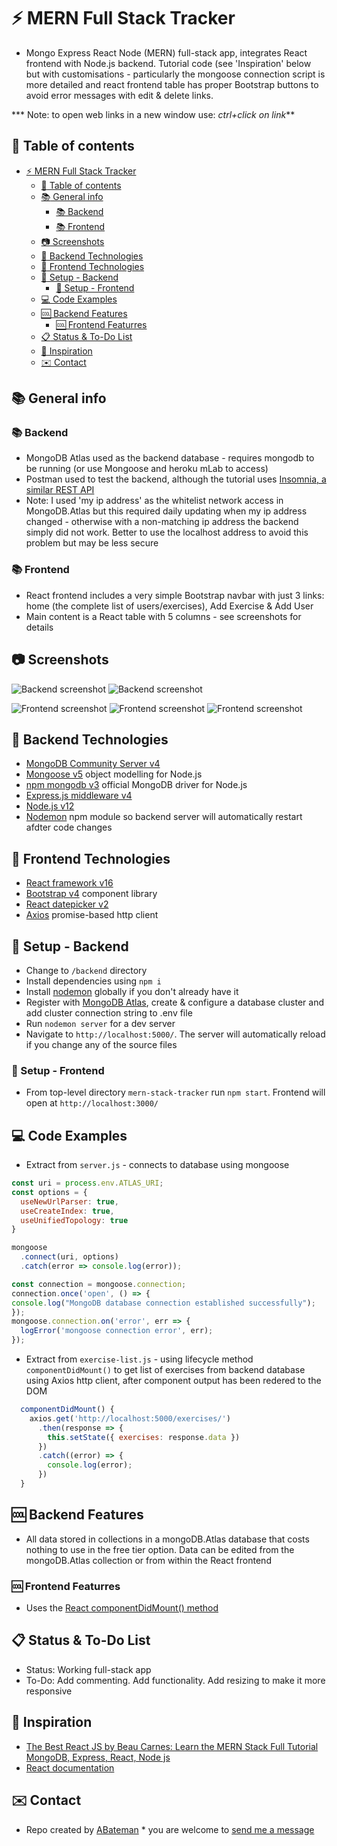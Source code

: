 # :zap: MERN Full Stack Tracker

* Mongo Express React Node (MERN) full-stack app, integrates React frontend with Node.js backend. Tutorial code (see 'Inspiration' below but with customisations - particularly the mongoose connection script is more detailed and react frontend table has proper Bootstrap buttons to avoid error messages with edit & delete links.

*** Note: to open web links in a new window use: _ctrl+click on link_**

## :page_facing_up: Table of contents

* [:zap: MERN Full Stack Tracker](#zap-mern-full-stack-tracker)
  * [:page_facing_up: Table of contents](#page_facing_up-table-of-contents)
  * [:books: General info](#books-general-info)
    * [:books: Backend](#books-backend)
    * [:books: Frontend](#books-frontend)
  * [:camera: Screenshots](#camera-screenshots)
  * [:signal_strength: Backend Technologies](#signal_strength-backend-technologies)
  * [:signal_strength: Frontend Technologies](#signal_strength-frontend-technologies)
  * [:floppy_disk: Setup - Backend](#floppy_disk-setup---backend)
    * [:floppy_disk: Setup - Frontend](#floppy_disk-setup---frontend)
  * [:computer: Code Examples](#computer-code-examples)
  * [:cool: Backend Features](#cool-backend-features)
    * [:cool: Frontend Featurres](#cool-frontend-featurres)
  * [:clipboard: Status & To-Do List](#clipboard-status--to-do-list)
  * [:clap: Inspiration](#clap-inspiration)
  * [:envelope: Contact](#envelope-contact)

## :books: General info

### :books: Backend

* MongoDB Atlas used as the backend database - requires mongodb to be running (or use Mongoose and heroku mLab to access)
* Postman used to test the backend, although the tutorial uses [Insomnia, a similar REST API](https://insomnia.rest/)
* Note: I used 'my ip address' as the whitelist network access in MongoDB.Atlas but this required daily updating when my ip address changed - otherwise with a non-matching ip address the backend simply did not work. Better to use the localhost address to avoid this problem but may be less secure

### :books: Frontend

* React frontend includes a very simple Bootstrap navbar with just 3 links: home (the complete list of users/exercises), Add Exercise & Add User
* Main content is a React table with 5 columns - see screenshots for details

## :camera: Screenshots

![Backend screenshot](./img/mongodb.png)
![Backend screenshot](./img/postman.png)

![Frontend screenshot](./img/list.png)
![Frontend screenshot](./img/add-user.png)
![Frontend screenshot](./img/add-exercise.png)

## :signal_strength: Backend Technologies

* [MongoDB Community Server v4](https://www.mongodb.com/download-center/community)
* [Mongoose v5](https://mongoosejs.com/) object modelling for Node.js
* [npm mongodb v3](https://www.npmjs.com/package/mongodb) official MongoDB driver for Node.js
* [Express.js middleware v4](https://expressjs.com/)
* [Node.js v12](https://nodejs.org/es/)
* [Nodemon](https://www.npmjs.com/package/nodemon) npm module so backend server will automatically restart afdter code changes

## :signal_strength: Frontend Technologies

* [React framework v16](https://reactjs.org/)
* [Bootstrap v4](https://getbootstrap.com/) component library
* [React datepicker v2](https://www.npmjs.com/package/react-datepicker)
* [Axios](https://www.npmjs.com/package/axios) promise-based http client

## :floppy_disk: Setup - Backend

* Change to `/backend` directory
* Install dependencies using `npm i`
* Install [nodemon](https://www.npmjs.com/package/nodemon) globally if you don't already have it
* Register with [MongoDB Atlas](www.mongodb.com), create & configure a database cluster and add cluster connection string to .env file
* Run `nodemon server` for a dev server
* Navigate to `http://localhost:5000/`. The server will automatically reload if you change any of the source files

### :floppy_disk: Setup - Frontend

* From top-level directory `mern-stack-tracker` run `npm start`. Frontend will open at `http://localhost:3000/`

## :computer: Code Examples

* Extract from `server.js` - connects to database using mongoose

```javascript
const uri = process.env.ATLAS_URI;
const options = {
  useNewUrlParser: true,
  useCreateIndex: true,
  useUnifiedTopology: true
}

mongoose
  .connect(uri, options)
  .catch(error => console.log(error));

const connection = mongoose.connection;
connection.once('open', () => {
console.log("MongoDB database connection established successfully");
});
mongoose.connection.on('error', err => {
  logError('mongoose connection error', err);
});
```

* Extract from `exercise-list.js` - using lifecycle method `componentDidMount()` to get list of exercises from backend database using Axios http client, after component output has been redered to the DOM

```javascript
  componentDidMount() {
    axios.get('http://localhost:5000/exercises/')
      .then(response => {
        this.setState({ exercises: response.data })
      })
      .catch((error) => {
        console.log(error);
      })
  }
```

## :cool: Backend Features

* All data stored in collections in a mongoDB.Atlas database that costs nothing to use in the free tier option. Data can be edited from the mongoDB.Atlas collection or from within the React frontend

### :cool: Frontend Featurres

* Uses the [React componentDidMount() method](https://reactjs.org/docs/state-and-lifecycle.html)

## :clipboard: Status & To-Do List

* Status: Working full-stack app
* To-Do: Add commenting. Add functionality. Add resizing to make it more responsive

## :clap: Inspiration

* [The Best React JS by Beau Carnes: Learn the MERN Stack Full Tutorial MongoDB, Express, React, Node js](https://www.youtube.com/watch?v=FBeete8azkY)
* [React documentation](https://reactjs.org/docs/getting-started.html)

## :envelope: Contact

* Repo created by [ABateman](https://www.andrewbateman.org) * you are welcome to [send me a message](https://andrewbateman.org/contact)
